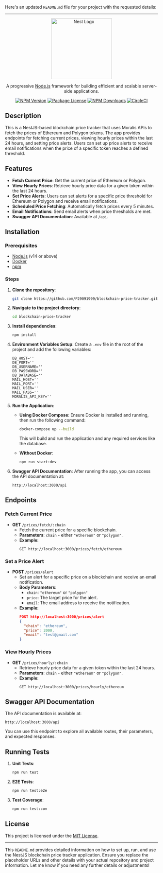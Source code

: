Here's an updated `README.md` file for your project with the requested details:

---

<p align="center">
  <a href="http://nestjs.com/" target="blank"><img src="https://nestjs.com/img/logo-small.svg" width="200" alt="Nest Logo" /></a>
</p>

<p align="center">A progressive <a href="http://nodejs.org" target="_blank">Node.js</a> framework for building efficient and scalable server-side applications.</p>
<p align="center">
  <a href="https://www.npmjs.com/~nestjscore" target="_blank"><img src="https://img.shields.io/npm/v/@nestjs/core.svg" alt="NPM Version" /></a>
  <a href="https://www.npmjs.com/~nestjscore" target="_blank"><img src="https://img.shields.io/npm/l/@nestjs/core.svg" alt="Package License" /></a>
  <a href="https://www.npmjs.com/~nestjscore" target="_blank"><img src="https://img.shields.io/npm/dm/@nestjs/common.svg" alt="NPM Downloads" /></a>
  <a href="https://circleci.com/gh/nestjs/nest" target="_blank"><img src="https://img.shields.io/circleci/build/github/nestjs/nest/master" alt="CircleCI" /></a>
</p>

## Description

This is a NestJS-based blockchain price tracker that uses Moralis APIs to fetch the prices of Ethereum and Polygon tokens. The app provides endpoints for fetching current prices, viewing hourly prices within the last 24 hours, and setting price alerts. Users can set up price alerts to receive email notifications when the price of a specific token reaches a defined threshold.

## Features

- **Fetch Current Price**: Get the current price of Ethereum or Polygon.
- **View Hourly Prices**: Retrieve hourly price data for a given token within the last 24 hours.
- **Set Price Alerts**: Users can set alerts for a specific price threshold for Ethereum or Polygon and receive email notifications.
- **Scheduled Price Fetching**: Automatically fetch prices every 5 minutes.
- **Email Notifications**: Send email alerts when price thresholds are met.
- **Swagger API Documentation**: Available at `/api`.

## Installation

### Prerequisites
- [Node.js](https://nodejs.org/en/) (v14 or above)
- [Docker](https://www.docker.com/)
- [npm](https://www.npmjs.com/)

### Steps

1. **Clone the repository**:
   ```bash
   git clone https://github.com/P29091999/blockchain-price-tracker.git
   ```

2. **Navigate to the project directory**:
   ```bash
   cd blockchain-price-tracker
   ```

3. **Install dependencies**:
   ```bash
   npm install
   ```

4. **Environment Variables Setup**:
   Create a `.env` file in the root of the project and add the following variables:

   ```env
   DB_HOST=''
   DB_PORT=''
   DB_USERNAME=''
   DB_PASSWORD=''
   DB_DATABASE=''
   MAIL_HOST=''
   MAIL_PORT=''
   MAIL_USER=''
   MAIL_PASS=''
   MORALIS_API_KEY=''
   ```

5. **Run the Application**:
   - **Using Docker Compose**:
     Ensure Docker is installed and running, then run the following command:
     ```bash
     docker-compose up --build
     ```
     This will build and run the application and any required services like the database.

   - **Without Docker**:
     ```bash
     npm run start:dev
     ```

6. **Swagger API Documentation**:
   After running the app, you can access the API documentation at:
   ```
   http://localhost:3000/api
   ```

## Endpoints

### Fetch Current Price
- **GET** `/prices/fetch/:chain`
  - Fetch the current price for a specific blockchain.
  - **Parameters**: `chain` - either `"ethereum"` or `"polygon"`.
  - **Example**:
    ```
    GET http://localhost:3000/prices/fetch/ethereum
    ```

### Set a Price Alert
- **POST** `/prices/alert`
  - Set an alert for a specific price on a blockchain and receive an email notification.
  - **Body Parameters**:
    - `chain`: `"ethereum"` or `"polygon"`
    - `price`: The target price for the alert.
    - `email`: The email address to receive the notification.
  - **Example**:
    ```json
    POST http://localhost:3000/prices/alert
    {
      "chain": "ethereum",
      "price": 2000,
      "email": "test@gmail.com"
    }
    ```

### View Hourly Prices
- **GET** `/prices/hourly/:chain`
  - Retrieve hourly price data for a given token within the last 24 hours.
  - **Parameters**: `chain` - either `"ethereum"` or `"polygon"`.
  - **Example**:
    ```
    GET http://localhost:3000/prices/hourly/ethereum
    ```

## Swagger API Documentation

The API documentation is available at:
```
http://localhost:3000/api
```
You can use this endpoint to explore all available routes, their parameters, and expected responses.

## Running Tests

1. **Unit Tests**:
   ```bash
   npm run test
   ```

2. **E2E Tests**:
   ```bash
   npm run test:e2e
   ```

3. **Test Coverage**:
   ```bash
   npm run test:cov
   ```

## License

This project is licensed under the [MIT License](LICENSE).

---

This `README.md` provides detailed information on how to set up, run, and use the NestJS blockchain price tracker application. Ensure you replace the placeholder URLs and other details with your actual repository and project information. Let me know if you need any further details or adjustments!